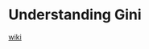 # Understanding Gini 
[wiki](https://en.wikipedia.org/wiki/Gini_coefficient)
[](https://staesthetic.wordpress.com/2014/04/14/gini-roc-auc-and-accuracy/)
